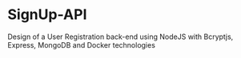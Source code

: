 # SignUp-API
 Design of a User Registration back-end using NodeJS with Bcryptjs, Express, MongoDB and Docker technologies
